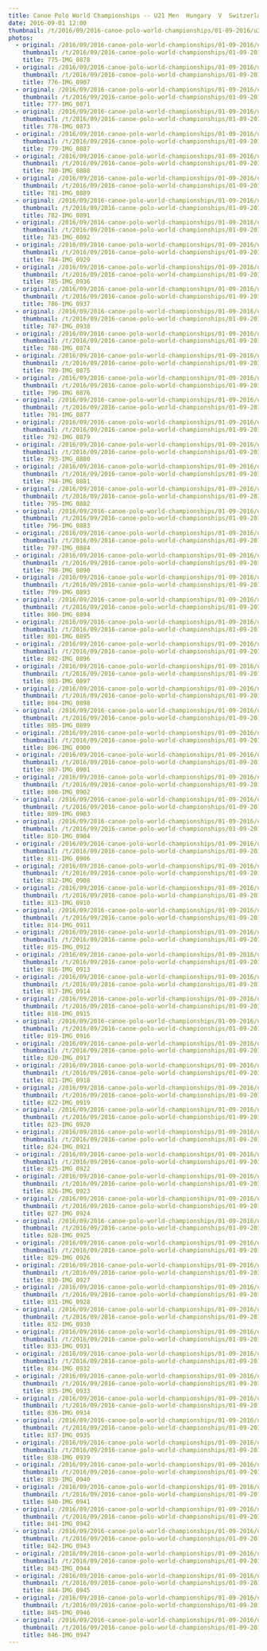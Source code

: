 ```yaml
---
title: Canoe Polo World Championships -- U21 Men  Hungary  V  Switzerland
date: 2016-09-01 12:00
thumbnail: /t/2016/09/2016-canoe-polo-world-championships/01-09-2016/u21-men-hungary-v-switzerland/775-img_0878.jpg
photos:
  - original: /2016/09/2016-canoe-polo-world-championships/01-09-2016/u21-men-hungary-v-switzerland/775-img_0878.jpg
    thumbnail: /t/2016/09/2016-canoe-polo-world-championships/01-09-2016/u21-men-hungary-v-switzerland/775-img_0878.jpg
    title: 775-IMG_0878
  - original: /2016/09/2016-canoe-polo-world-championships/01-09-2016/u21-men-hungary-v-switzerland/776-img_0907.jpg
    thumbnail: /t/2016/09/2016-canoe-polo-world-championships/01-09-2016/u21-men-hungary-v-switzerland/776-img_0907.jpg
    title: 776-IMG_0907
  - original: /2016/09/2016-canoe-polo-world-championships/01-09-2016/u21-men-hungary-v-switzerland/777-img_0871.jpg
    thumbnail: /t/2016/09/2016-canoe-polo-world-championships/01-09-2016/u21-men-hungary-v-switzerland/777-img_0871.jpg
    title: 777-IMG_0871
  - original: /2016/09/2016-canoe-polo-world-championships/01-09-2016/u21-men-hungary-v-switzerland/778-img_0873.jpg
    thumbnail: /t/2016/09/2016-canoe-polo-world-championships/01-09-2016/u21-men-hungary-v-switzerland/778-img_0873.jpg
    title: 778-IMG_0873
  - original: /2016/09/2016-canoe-polo-world-championships/01-09-2016/u21-men-hungary-v-switzerland/779-img_0887.jpg
    thumbnail: /t/2016/09/2016-canoe-polo-world-championships/01-09-2016/u21-men-hungary-v-switzerland/779-img_0887.jpg
    title: 779-IMG_0887
  - original: /2016/09/2016-canoe-polo-world-championships/01-09-2016/u21-men-hungary-v-switzerland/780-img_0888.jpg
    thumbnail: /t/2016/09/2016-canoe-polo-world-championships/01-09-2016/u21-men-hungary-v-switzerland/780-img_0888.jpg
    title: 780-IMG_0888
  - original: /2016/09/2016-canoe-polo-world-championships/01-09-2016/u21-men-hungary-v-switzerland/781-img_0889.jpg
    thumbnail: /t/2016/09/2016-canoe-polo-world-championships/01-09-2016/u21-men-hungary-v-switzerland/781-img_0889.jpg
    title: 781-IMG_0889
  - original: /2016/09/2016-canoe-polo-world-championships/01-09-2016/u21-men-hungary-v-switzerland/782-img_0891.jpg
    thumbnail: /t/2016/09/2016-canoe-polo-world-championships/01-09-2016/u21-men-hungary-v-switzerland/782-img_0891.jpg
    title: 782-IMG_0891
  - original: /2016/09/2016-canoe-polo-world-championships/01-09-2016/u21-men-hungary-v-switzerland/783-img_0892.jpg
    thumbnail: /t/2016/09/2016-canoe-polo-world-championships/01-09-2016/u21-men-hungary-v-switzerland/783-img_0892.jpg
    title: 783-IMG_0892
  - original: /2016/09/2016-canoe-polo-world-championships/01-09-2016/u21-men-hungary-v-switzerland/784-img_0929.jpg
    thumbnail: /t/2016/09/2016-canoe-polo-world-championships/01-09-2016/u21-men-hungary-v-switzerland/784-img_0929.jpg
    title: 784-IMG_0929
  - original: /2016/09/2016-canoe-polo-world-championships/01-09-2016/u21-men-hungary-v-switzerland/785-img_0936.jpg
    thumbnail: /t/2016/09/2016-canoe-polo-world-championships/01-09-2016/u21-men-hungary-v-switzerland/785-img_0936.jpg
    title: 785-IMG_0936
  - original: /2016/09/2016-canoe-polo-world-championships/01-09-2016/u21-men-hungary-v-switzerland/786-img_0937.jpg
    thumbnail: /t/2016/09/2016-canoe-polo-world-championships/01-09-2016/u21-men-hungary-v-switzerland/786-img_0937.jpg
    title: 786-IMG_0937
  - original: /2016/09/2016-canoe-polo-world-championships/01-09-2016/u21-men-hungary-v-switzerland/787-img_0938.jpg
    thumbnail: /t/2016/09/2016-canoe-polo-world-championships/01-09-2016/u21-men-hungary-v-switzerland/787-img_0938.jpg
    title: 787-IMG_0938
  - original: /2016/09/2016-canoe-polo-world-championships/01-09-2016/u21-men-hungary-v-switzerland/788-img_0874.jpg
    thumbnail: /t/2016/09/2016-canoe-polo-world-championships/01-09-2016/u21-men-hungary-v-switzerland/788-img_0874.jpg
    title: 788-IMG_0874
  - original: /2016/09/2016-canoe-polo-world-championships/01-09-2016/u21-men-hungary-v-switzerland/789-img_0875.jpg
    thumbnail: /t/2016/09/2016-canoe-polo-world-championships/01-09-2016/u21-men-hungary-v-switzerland/789-img_0875.jpg
    title: 789-IMG_0875
  - original: /2016/09/2016-canoe-polo-world-championships/01-09-2016/u21-men-hungary-v-switzerland/790-img_0876.jpg
    thumbnail: /t/2016/09/2016-canoe-polo-world-championships/01-09-2016/u21-men-hungary-v-switzerland/790-img_0876.jpg
    title: 790-IMG_0876
  - original: /2016/09/2016-canoe-polo-world-championships/01-09-2016/u21-men-hungary-v-switzerland/791-img_0877.jpg
    thumbnail: /t/2016/09/2016-canoe-polo-world-championships/01-09-2016/u21-men-hungary-v-switzerland/791-img_0877.jpg
    title: 791-IMG_0877
  - original: /2016/09/2016-canoe-polo-world-championships/01-09-2016/u21-men-hungary-v-switzerland/792-img_0879.jpg
    thumbnail: /t/2016/09/2016-canoe-polo-world-championships/01-09-2016/u21-men-hungary-v-switzerland/792-img_0879.jpg
    title: 792-IMG_0879
  - original: /2016/09/2016-canoe-polo-world-championships/01-09-2016/u21-men-hungary-v-switzerland/793-img_0880.jpg
    thumbnail: /t/2016/09/2016-canoe-polo-world-championships/01-09-2016/u21-men-hungary-v-switzerland/793-img_0880.jpg
    title: 793-IMG_0880
  - original: /2016/09/2016-canoe-polo-world-championships/01-09-2016/u21-men-hungary-v-switzerland/794-img_0881.jpg
    thumbnail: /t/2016/09/2016-canoe-polo-world-championships/01-09-2016/u21-men-hungary-v-switzerland/794-img_0881.jpg
    title: 794-IMG_0881
  - original: /2016/09/2016-canoe-polo-world-championships/01-09-2016/u21-men-hungary-v-switzerland/795-img_0882.jpg
    thumbnail: /t/2016/09/2016-canoe-polo-world-championships/01-09-2016/u21-men-hungary-v-switzerland/795-img_0882.jpg
    title: 795-IMG_0882
  - original: /2016/09/2016-canoe-polo-world-championships/01-09-2016/u21-men-hungary-v-switzerland/796-img_0883.jpg
    thumbnail: /t/2016/09/2016-canoe-polo-world-championships/01-09-2016/u21-men-hungary-v-switzerland/796-img_0883.jpg
    title: 796-IMG_0883
  - original: /2016/09/2016-canoe-polo-world-championships/01-09-2016/u21-men-hungary-v-switzerland/797-img_0884.jpg
    thumbnail: /t/2016/09/2016-canoe-polo-world-championships/01-09-2016/u21-men-hungary-v-switzerland/797-img_0884.jpg
    title: 797-IMG_0884
  - original: /2016/09/2016-canoe-polo-world-championships/01-09-2016/u21-men-hungary-v-switzerland/798-img_0890.jpg
    thumbnail: /t/2016/09/2016-canoe-polo-world-championships/01-09-2016/u21-men-hungary-v-switzerland/798-img_0890.jpg
    title: 798-IMG_0890
  - original: /2016/09/2016-canoe-polo-world-championships/01-09-2016/u21-men-hungary-v-switzerland/799-img_0893.jpg
    thumbnail: /t/2016/09/2016-canoe-polo-world-championships/01-09-2016/u21-men-hungary-v-switzerland/799-img_0893.jpg
    title: 799-IMG_0893
  - original: /2016/09/2016-canoe-polo-world-championships/01-09-2016/u21-men-hungary-v-switzerland/800-img_0894.jpg
    thumbnail: /t/2016/09/2016-canoe-polo-world-championships/01-09-2016/u21-men-hungary-v-switzerland/800-img_0894.jpg
    title: 800-IMG_0894
  - original: /2016/09/2016-canoe-polo-world-championships/01-09-2016/u21-men-hungary-v-switzerland/801-img_0895.jpg
    thumbnail: /t/2016/09/2016-canoe-polo-world-championships/01-09-2016/u21-men-hungary-v-switzerland/801-img_0895.jpg
    title: 801-IMG_0895
  - original: /2016/09/2016-canoe-polo-world-championships/01-09-2016/u21-men-hungary-v-switzerland/802-img_0896.jpg
    thumbnail: /t/2016/09/2016-canoe-polo-world-championships/01-09-2016/u21-men-hungary-v-switzerland/802-img_0896.jpg
    title: 802-IMG_0896
  - original: /2016/09/2016-canoe-polo-world-championships/01-09-2016/u21-men-hungary-v-switzerland/803-img_0897.jpg
    thumbnail: /t/2016/09/2016-canoe-polo-world-championships/01-09-2016/u21-men-hungary-v-switzerland/803-img_0897.jpg
    title: 803-IMG_0897
  - original: /2016/09/2016-canoe-polo-world-championships/01-09-2016/u21-men-hungary-v-switzerland/804-img_0898.jpg
    thumbnail: /t/2016/09/2016-canoe-polo-world-championships/01-09-2016/u21-men-hungary-v-switzerland/804-img_0898.jpg
    title: 804-IMG_0898
  - original: /2016/09/2016-canoe-polo-world-championships/01-09-2016/u21-men-hungary-v-switzerland/805-img_0899.jpg
    thumbnail: /t/2016/09/2016-canoe-polo-world-championships/01-09-2016/u21-men-hungary-v-switzerland/805-img_0899.jpg
    title: 805-IMG_0899
  - original: /2016/09/2016-canoe-polo-world-championships/01-09-2016/u21-men-hungary-v-switzerland/806-img_0900.jpg
    thumbnail: /t/2016/09/2016-canoe-polo-world-championships/01-09-2016/u21-men-hungary-v-switzerland/806-img_0900.jpg
    title: 806-IMG_0900
  - original: /2016/09/2016-canoe-polo-world-championships/01-09-2016/u21-men-hungary-v-switzerland/807-img_0901.jpg
    thumbnail: /t/2016/09/2016-canoe-polo-world-championships/01-09-2016/u21-men-hungary-v-switzerland/807-img_0901.jpg
    title: 807-IMG_0901
  - original: /2016/09/2016-canoe-polo-world-championships/01-09-2016/u21-men-hungary-v-switzerland/808-img_0902.jpg
    thumbnail: /t/2016/09/2016-canoe-polo-world-championships/01-09-2016/u21-men-hungary-v-switzerland/808-img_0902.jpg
    title: 808-IMG_0902
  - original: /2016/09/2016-canoe-polo-world-championships/01-09-2016/u21-men-hungary-v-switzerland/809-img_0903.jpg
    thumbnail: /t/2016/09/2016-canoe-polo-world-championships/01-09-2016/u21-men-hungary-v-switzerland/809-img_0903.jpg
    title: 809-IMG_0903
  - original: /2016/09/2016-canoe-polo-world-championships/01-09-2016/u21-men-hungary-v-switzerland/810-img_0904.jpg
    thumbnail: /t/2016/09/2016-canoe-polo-world-championships/01-09-2016/u21-men-hungary-v-switzerland/810-img_0904.jpg
    title: 810-IMG_0904
  - original: /2016/09/2016-canoe-polo-world-championships/01-09-2016/u21-men-hungary-v-switzerland/811-img_0906.jpg
    thumbnail: /t/2016/09/2016-canoe-polo-world-championships/01-09-2016/u21-men-hungary-v-switzerland/811-img_0906.jpg
    title: 811-IMG_0906
  - original: /2016/09/2016-canoe-polo-world-championships/01-09-2016/u21-men-hungary-v-switzerland/812-img_0908.jpg
    thumbnail: /t/2016/09/2016-canoe-polo-world-championships/01-09-2016/u21-men-hungary-v-switzerland/812-img_0908.jpg
    title: 812-IMG_0908
  - original: /2016/09/2016-canoe-polo-world-championships/01-09-2016/u21-men-hungary-v-switzerland/813-img_0910.jpg
    thumbnail: /t/2016/09/2016-canoe-polo-world-championships/01-09-2016/u21-men-hungary-v-switzerland/813-img_0910.jpg
    title: 813-IMG_0910
  - original: /2016/09/2016-canoe-polo-world-championships/01-09-2016/u21-men-hungary-v-switzerland/814-img_0911.jpg
    thumbnail: /t/2016/09/2016-canoe-polo-world-championships/01-09-2016/u21-men-hungary-v-switzerland/814-img_0911.jpg
    title: 814-IMG_0911
  - original: /2016/09/2016-canoe-polo-world-championships/01-09-2016/u21-men-hungary-v-switzerland/815-img_0912.jpg
    thumbnail: /t/2016/09/2016-canoe-polo-world-championships/01-09-2016/u21-men-hungary-v-switzerland/815-img_0912.jpg
    title: 815-IMG_0912
  - original: /2016/09/2016-canoe-polo-world-championships/01-09-2016/u21-men-hungary-v-switzerland/816-img_0913.jpg
    thumbnail: /t/2016/09/2016-canoe-polo-world-championships/01-09-2016/u21-men-hungary-v-switzerland/816-img_0913.jpg
    title: 816-IMG_0913
  - original: /2016/09/2016-canoe-polo-world-championships/01-09-2016/u21-men-hungary-v-switzerland/817-img_0914.jpg
    thumbnail: /t/2016/09/2016-canoe-polo-world-championships/01-09-2016/u21-men-hungary-v-switzerland/817-img_0914.jpg
    title: 817-IMG_0914
  - original: /2016/09/2016-canoe-polo-world-championships/01-09-2016/u21-men-hungary-v-switzerland/818-img_0915.jpg
    thumbnail: /t/2016/09/2016-canoe-polo-world-championships/01-09-2016/u21-men-hungary-v-switzerland/818-img_0915.jpg
    title: 818-IMG_0915
  - original: /2016/09/2016-canoe-polo-world-championships/01-09-2016/u21-men-hungary-v-switzerland/819-img_0916.jpg
    thumbnail: /t/2016/09/2016-canoe-polo-world-championships/01-09-2016/u21-men-hungary-v-switzerland/819-img_0916.jpg
    title: 819-IMG_0916
  - original: /2016/09/2016-canoe-polo-world-championships/01-09-2016/u21-men-hungary-v-switzerland/820-img_0917.jpg
    thumbnail: /t/2016/09/2016-canoe-polo-world-championships/01-09-2016/u21-men-hungary-v-switzerland/820-img_0917.jpg
    title: 820-IMG_0917
  - original: /2016/09/2016-canoe-polo-world-championships/01-09-2016/u21-men-hungary-v-switzerland/821-img_0918.jpg
    thumbnail: /t/2016/09/2016-canoe-polo-world-championships/01-09-2016/u21-men-hungary-v-switzerland/821-img_0918.jpg
    title: 821-IMG_0918
  - original: /2016/09/2016-canoe-polo-world-championships/01-09-2016/u21-men-hungary-v-switzerland/822-img_0919.jpg
    thumbnail: /t/2016/09/2016-canoe-polo-world-championships/01-09-2016/u21-men-hungary-v-switzerland/822-img_0919.jpg
    title: 822-IMG_0919
  - original: /2016/09/2016-canoe-polo-world-championships/01-09-2016/u21-men-hungary-v-switzerland/823-img_0920.jpg
    thumbnail: /t/2016/09/2016-canoe-polo-world-championships/01-09-2016/u21-men-hungary-v-switzerland/823-img_0920.jpg
    title: 823-IMG_0920
  - original: /2016/09/2016-canoe-polo-world-championships/01-09-2016/u21-men-hungary-v-switzerland/824-img_0921.jpg
    thumbnail: /t/2016/09/2016-canoe-polo-world-championships/01-09-2016/u21-men-hungary-v-switzerland/824-img_0921.jpg
    title: 824-IMG_0921
  - original: /2016/09/2016-canoe-polo-world-championships/01-09-2016/u21-men-hungary-v-switzerland/825-img_0922.jpg
    thumbnail: /t/2016/09/2016-canoe-polo-world-championships/01-09-2016/u21-men-hungary-v-switzerland/825-img_0922.jpg
    title: 825-IMG_0922
  - original: /2016/09/2016-canoe-polo-world-championships/01-09-2016/u21-men-hungary-v-switzerland/826-img_0923.jpg
    thumbnail: /t/2016/09/2016-canoe-polo-world-championships/01-09-2016/u21-men-hungary-v-switzerland/826-img_0923.jpg
    title: 826-IMG_0923
  - original: /2016/09/2016-canoe-polo-world-championships/01-09-2016/u21-men-hungary-v-switzerland/827-img_0924.jpg
    thumbnail: /t/2016/09/2016-canoe-polo-world-championships/01-09-2016/u21-men-hungary-v-switzerland/827-img_0924.jpg
    title: 827-IMG_0924
  - original: /2016/09/2016-canoe-polo-world-championships/01-09-2016/u21-men-hungary-v-switzerland/828-img_0925.jpg
    thumbnail: /t/2016/09/2016-canoe-polo-world-championships/01-09-2016/u21-men-hungary-v-switzerland/828-img_0925.jpg
    title: 828-IMG_0925
  - original: /2016/09/2016-canoe-polo-world-championships/01-09-2016/u21-men-hungary-v-switzerland/829-img_0926.jpg
    thumbnail: /t/2016/09/2016-canoe-polo-world-championships/01-09-2016/u21-men-hungary-v-switzerland/829-img_0926.jpg
    title: 829-IMG_0926
  - original: /2016/09/2016-canoe-polo-world-championships/01-09-2016/u21-men-hungary-v-switzerland/830-img_0927.jpg
    thumbnail: /t/2016/09/2016-canoe-polo-world-championships/01-09-2016/u21-men-hungary-v-switzerland/830-img_0927.jpg
    title: 830-IMG_0927
  - original: /2016/09/2016-canoe-polo-world-championships/01-09-2016/u21-men-hungary-v-switzerland/831-img_0928.jpg
    thumbnail: /t/2016/09/2016-canoe-polo-world-championships/01-09-2016/u21-men-hungary-v-switzerland/831-img_0928.jpg
    title: 831-IMG_0928
  - original: /2016/09/2016-canoe-polo-world-championships/01-09-2016/u21-men-hungary-v-switzerland/832-img_0930.jpg
    thumbnail: /t/2016/09/2016-canoe-polo-world-championships/01-09-2016/u21-men-hungary-v-switzerland/832-img_0930.jpg
    title: 832-IMG_0930
  - original: /2016/09/2016-canoe-polo-world-championships/01-09-2016/u21-men-hungary-v-switzerland/833-img_0931.jpg
    thumbnail: /t/2016/09/2016-canoe-polo-world-championships/01-09-2016/u21-men-hungary-v-switzerland/833-img_0931.jpg
    title: 833-IMG_0931
  - original: /2016/09/2016-canoe-polo-world-championships/01-09-2016/u21-men-hungary-v-switzerland/834-img_0932.jpg
    thumbnail: /t/2016/09/2016-canoe-polo-world-championships/01-09-2016/u21-men-hungary-v-switzerland/834-img_0932.jpg
    title: 834-IMG_0932
  - original: /2016/09/2016-canoe-polo-world-championships/01-09-2016/u21-men-hungary-v-switzerland/835-img_0933.jpg
    thumbnail: /t/2016/09/2016-canoe-polo-world-championships/01-09-2016/u21-men-hungary-v-switzerland/835-img_0933.jpg
    title: 835-IMG_0933
  - original: /2016/09/2016-canoe-polo-world-championships/01-09-2016/u21-men-hungary-v-switzerland/836-img_0934.jpg
    thumbnail: /t/2016/09/2016-canoe-polo-world-championships/01-09-2016/u21-men-hungary-v-switzerland/836-img_0934.jpg
    title: 836-IMG_0934
  - original: /2016/09/2016-canoe-polo-world-championships/01-09-2016/u21-men-hungary-v-switzerland/837-img_0935.jpg
    thumbnail: /t/2016/09/2016-canoe-polo-world-championships/01-09-2016/u21-men-hungary-v-switzerland/837-img_0935.jpg
    title: 837-IMG_0935
  - original: /2016/09/2016-canoe-polo-world-championships/01-09-2016/u21-men-hungary-v-switzerland/838-img_0939.jpg
    thumbnail: /t/2016/09/2016-canoe-polo-world-championships/01-09-2016/u21-men-hungary-v-switzerland/838-img_0939.jpg
    title: 838-IMG_0939
  - original: /2016/09/2016-canoe-polo-world-championships/01-09-2016/u21-men-hungary-v-switzerland/839-img_0940.jpg
    thumbnail: /t/2016/09/2016-canoe-polo-world-championships/01-09-2016/u21-men-hungary-v-switzerland/839-img_0940.jpg
    title: 839-IMG_0940
  - original: /2016/09/2016-canoe-polo-world-championships/01-09-2016/u21-men-hungary-v-switzerland/840-img_0941.jpg
    thumbnail: /t/2016/09/2016-canoe-polo-world-championships/01-09-2016/u21-men-hungary-v-switzerland/840-img_0941.jpg
    title: 840-IMG_0941
  - original: /2016/09/2016-canoe-polo-world-championships/01-09-2016/u21-men-hungary-v-switzerland/841-img_0942.jpg
    thumbnail: /t/2016/09/2016-canoe-polo-world-championships/01-09-2016/u21-men-hungary-v-switzerland/841-img_0942.jpg
    title: 841-IMG_0942
  - original: /2016/09/2016-canoe-polo-world-championships/01-09-2016/u21-men-hungary-v-switzerland/842-img_0943.jpg
    thumbnail: /t/2016/09/2016-canoe-polo-world-championships/01-09-2016/u21-men-hungary-v-switzerland/842-img_0943.jpg
    title: 842-IMG_0943
  - original: /2016/09/2016-canoe-polo-world-championships/01-09-2016/u21-men-hungary-v-switzerland/843-img_0944.jpg
    thumbnail: /t/2016/09/2016-canoe-polo-world-championships/01-09-2016/u21-men-hungary-v-switzerland/843-img_0944.jpg
    title: 843-IMG_0944
  - original: /2016/09/2016-canoe-polo-world-championships/01-09-2016/u21-men-hungary-v-switzerland/844-img_0945.jpg
    thumbnail: /t/2016/09/2016-canoe-polo-world-championships/01-09-2016/u21-men-hungary-v-switzerland/844-img_0945.jpg
    title: 844-IMG_0945
  - original: /2016/09/2016-canoe-polo-world-championships/01-09-2016/u21-men-hungary-v-switzerland/845-img_0946.jpg
    thumbnail: /t/2016/09/2016-canoe-polo-world-championships/01-09-2016/u21-men-hungary-v-switzerland/845-img_0946.jpg
    title: 845-IMG_0946
  - original: /2016/09/2016-canoe-polo-world-championships/01-09-2016/u21-men-hungary-v-switzerland/846-img_0947.jpg
    thumbnail: /t/2016/09/2016-canoe-polo-world-championships/01-09-2016/u21-men-hungary-v-switzerland/846-img_0947.jpg
    title: 846-IMG_0947
---
```

